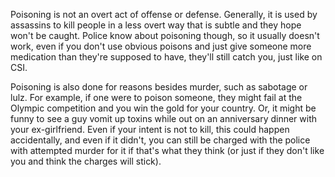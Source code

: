 Poisoning is not an overt act of offense or defense. Generally, it is used by assassins to kill people in a less overt way that is subtle and they hope won't be caught. Police know about poisoning though, so it usually doesn't work, even if you don't use obvious poisons and just give someone more medication than they're supposed to have, they'll still catch you, just like on CSI.

Poisoning is also done for reasons besides murder, such as sabotage or lulz. For example, if one were to poison someone, they might fail at the Olympic competition and you win the gold for your country. Or, it might be funny to see a guy vomit up toxins while out on an anniversary dinner with your ex-girlfriend. Even if your intent is not to kill, this could happen accidentally, and even if it didn't, you can still be charged with the police with attempted murder for it if that's what they think (or just if they don't like you and think the charges will stick). 